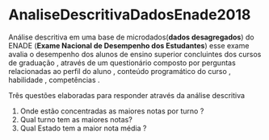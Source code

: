 # AnaliseDescritivaDadosEnade2018
 Análise descritiva em uma base de microdados(**dados desagregados**) do ENADE (**Exame Nacional de Desempenho dos Estudantes**) esse exame avalia o desempenho dos alunos de ensino superior concluintes dos cursos de graduação , através de um questionário composto por perguntas relacionadas ao perfil do aluno , conteúdo programático do curso , habilidade , competências .

Três questões elaboradas para responder através da análise descritiva
1. Onde estão concentradas as maiores notas por turno ?
2. Qual turno tem as maiores notas?
3. Qual Estado tem a maior nota média ?
